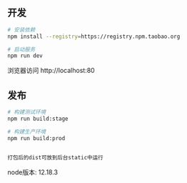 ## 开发

```bash
# 安装依赖
npm install --registry=https://registry.npm.taobao.org

# 启动服务
npm run dev
```

浏览器访问 http://localhost:80

## 发布

```bash
# 构建测试环境
npm run build:stage

# 构建生产环境
npm run build:prod


打包后的dist可放到后台static中运行
```

node版本: 12.18.3